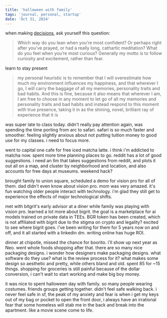 ```yaml
---
title: 'halloween with family'
tags: 'journal, personal, startup'
date: 'Oct 31, 2024'
---
```


when making [decisions](https://www.bitsofwonder.co/p/things-ive-learned-about-making-decisions), ask yourself this question:

> Which way do you lean when you’re most confident? Or perhaps right after you’ve prayed, or had a really long, cathartic meditation? What do you feel when you’re most curious? Generally my motto is to follow curiosity and excitement, rather than fear.

learn to stay present

> my personal heuristic is to remember that I will overestimate how much my environment influences my happiness, and that wherever I go, I will carry the baggage of all my memories, personality traits and bad habits. And this is fine, because it also means that wherever I am, I am free to choose in any moment to let go of all my memories and personality traits and bad habits and instead respond to this moment with true presence, taking it in as the shining, novel, brilliant ray of experience that it is

was super late to class today. didn't really pay attention again, was spending the time porting from arc to safari. safari is so much faster and smoother. feeling slightly anxious about not putting tuition money to good use for my classes. i need to focus more.

went to capital one cafe for free iced matcha latte. i think i'm addicted to matcha now. spent more time planning places to go. reddit has a lot of good suggestions. i need an llm that takes suggestions from reddit, and plots it out all on a map, and cluster by neighborhood and location, and also accounts for free days at museums. weekend hack?

brought family to union square, scheduled a demo for vision pro for all of them. dad didn't even know about vision pro. mom was very amazed. it's fun watching older people interact with technology. i'm glad they still get to experience the effects of major technological shifts.

met with bitgrit's early advisor at a diner while family was playing with vision pro. learned a lot more about bigrit. the goal is a marketplace for ai models trained on private data in TEEs. BGR token has been created, which is not affiliated with bigrit due to the stigma on crypto and legality? excited to see where bigrit goes. i've been writing for them for 5 years now on and off, and it all started with a linkedin dm. writing online has huge ROI.

dinner at chipotle, missed the chance for boorito. i'll show up next year as Neo. went whole foods shopping after that. there are so many nice packaging designs. i wonder how designers make packaging designs. what software do they use? what is the review process for it? what makes some design so aesthetic and pretty, while others bland and old. spent 85 for ~15 things. shopping for groceries is still painful because of the dollar conversion, i can't wait to start working and make big boy money.

it was nice to spent halloween day with family. so many people wearing costumes. friends groups getting together. didn't feel safe walking back. i never feel safe in sf, the peak of my anxiety and fear is when i get my keys out of my bag or pocket to open the front door, i always have an irrational fear that some homeless will stab me in the back and break into the apartment. like a movie scene come to life.
